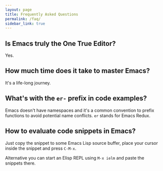 ```yaml
---
layout: page
title: Frequently Asked Questions
permalink: /faq/
sidebar_link: true
---
```


## Is Emacs truly the One True Editor?

Yes.

## How much time does it take to master Emacs?

It's a life-long journey.

## What's with the `er-` prefix in code examples?

Emacs doesn't have namespaces and it's a common convention to prefix
functions to avoid potential name conflicts. `er` stands for Emacs Redux.

## How to evaluate code snippets in Emacs?

Just copy the snippet to some Emacs Lisp source buffer, place your
cursor inside the snippet and press `C-M-x`.

Alternative you can start an Elisp REPL using `M-x ielm` and paste the
snippets there.

